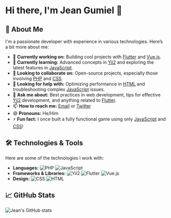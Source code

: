 # Hi there, I'm Jean Gumiel 👋

<!--
**JeanGumiel-DT/JeanGumiel-DT** is a ✨ _special_ ✨ repository because its `README.md` (this file) appears on your GitHub profile.

Here are some ideas to get you started:

- 🔭 I’m currently working on ...
- 🌱 I’m currently learning ...
- 👯 I’m looking to collaborate on ...
- 🤔 I’m looking for help with ...
- 💬 Ask me about ...
- 📫 How to reach me: ...
- 😄 Pronouns: ...
- ⚡ Fun fact: ...
-->
## 🚀 About Me

I'm a passionate developer with experience in various technologies. Here’s a bit more about me:

- 🔭 **Currently working on:** Building cool projects with [Flutter](https://flutter.dev/) and [Vue.js](https://vuejs.org/).  
- 🌱 **Currently learning:** Advanced concepts in [Yii2](https://www.yiiframework.com/) and exploring the latest features in [JavaScript](https://developer.mozilla.org/en-US/docs/Web/JavaScript).  
- 👯 **Looking to collaborate on:** Open-source projects, especially those involving [PHP](https://www.php.net/) and [CSS](https://developer.mozilla.org/en-US/docs/Web/CSS).  
- 🤔 **Looking for help with:** Optimizing performance in [HTML](https://developer.mozilla.org/en-US/docs/Web/HTML) and troubleshooting complex [JavaScript](https://developer.mozilla.org/en-US/docs/Web/JavaScript) issues.  
- 💬 **Ask me about:** Best practices in web development, tips for effective [Yii2](https://www.yiiframework.com/) development, and anything related to [Flutter](https://flutter.dev/).  
- 📫 **How to reach me:** [Email](mailto:jeangumiel@example.com) or [Twitter](https://twitter.com/jeangumiel)  
- 😄 **Pronouns:** He/Him  
- ⚡ **Fun fact:** I once built a fully functional game using only [JavaScript](https://developer.mozilla.org/en-US/docs/Web/JavaScript) and [CSS](https://developer.mozilla.org/en-US/docs/Web/CSS)!

## 🛠️ Technologies & Tools

Here are some of the technologies I work with:

- **Languages:** ![PHP](https://img.shields.io/badge/PHP-777BB4?style=flat&logo=php&logoColor=white) ![JavaScript](https://img.shields.io/badge/JavaScript-F7DF1E?style=flat&logo=javascript&logoColor=black)
- **Frameworks & Libraries:** ![Yii2](https://img.shields.io/badge/Yii2-2C3E50?style=flat&logo=yii&logoColor=white) ![Flutter](https://img.shields.io/badge/Flutter-02569B?style=flat&logo=flutter&logoColor=white) ![Vue.js](https://img.shields.io/badge/Vue.js-4FC08D?style=flat&logo=vue.js&logoColor=white)
- **Design:** ![CSS](https://img.shields.io/badge/CSS-1572B6?style=flat&logo=css3&logoColor=white) ![HTML](https://img.shields.io/badge/HTML-E34F26?style=flat&logo=html5&logoColor=white)

## 📈 GitHub Stats

![Jean's GitHub stats](https://github-readme-stats.vercel.app/api?username=JeanGumiel-DT&show_icons=true&hide_title=true&hide=prs&count_private=true&include_all_commits=true&hide_rank=false&theme=radical)

